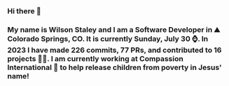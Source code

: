 ### Hi there 👋

### My name is Wilson Staley and I am a Software Developer in ⛰ Colorado Springs, CO.  It is currently Sunday, July 30 ⌚. In 2023 I have made 226 commits, 77 PRs, and contributed to 16 projects 👨‍💻. I am currently working at Compassion International 🏢 to help release children from poverty in Jesus' name!